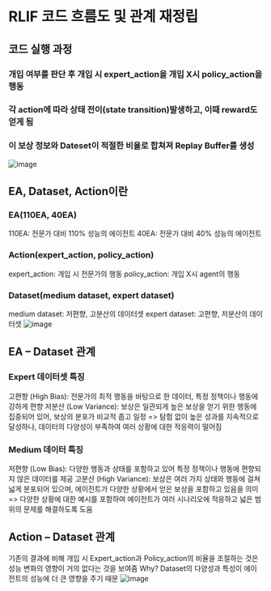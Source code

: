 # RLIF 코드 흐름도 및 관계 재정립
## 코드 실행 과정
### 개입 여부를 판단 후 개입 시 expert_action을 개입 X시 policy_action을 행동 
### 각 action에 따라 상태 전이(state transition)발생하고, 이때 reward도 얻게 됨
### 이 보상 정보와 Dateset이 적절한 비율로 합쳐져 Replay Buffer를 생성
![image](https://github.com/user-attachments/assets/d8c57184-069c-45eb-9041-18e9e051f79a)

## EA, Dataset, Action이란
### EA(110EA, 40EA)
110EA: 전문가 대비 110% 성능의 에이전트
40EA: 전문가 대비 40% 성능의 에이전트

### Action(expert_action, policy_action)
expert_action: 개입 시 전문가의 행동
policy_action: 개입 X시 agent의 행동

### Dataset(medium dataset, expert dataset)
medium dataset: 저편향, 고분산의 데이터셋
expert dataset: 고편향, 저분산의 데이터셋
![image](https://github.com/user-attachments/assets/47b648e8-865a-4ce3-9d58-dd4316870865)

## EA – Dataset 관계
### Expert 데이터셋 특징
고편향 (High Bias): 전문가의 최적 행동을 바탕으로 한 데이터, 특정 정책이나 행동에 강하게 편향
저분산 (Low Variance): 보상은 일관되게 높은 보상을 얻기 위한 행동에 집중되어 있어, 보상의 분포가 비교적 좁고 일정
=> 탐험 없이 높은 성과를 지속적으로 달성하나, 데이터의 다양성이 부족하여 여러 상황에 대한 적응력이 떨어짐

### Medium 데이터 특징
저편향 (Low Bias): 다양한 행동과 상태를 포함하고 있어 특정 정책이나 행동에 편향되지 않은 데이터를 제공
고분산 (High Variance): 보상은 여러 가지 상태와 행동에 걸쳐 넓게 분포되어 있으며, 에이전트가 다양한 상황에서 얻은 보상을 포함하고 있음을 의미
=> 다양한 상황에 대한 예시를 포함하여 에이전트가 여러 시나리오에 적응하고 넓은 범위의 문제를 해결하도록 도움

## Action – Dataset 관계
기존의 결과에 비해 개입 시 Expert_action과 Policy_action의 비율을 조절하는 것은 성능 변화의 영향이 거의 없다는 것을 보여줌
Why? Dataset의 다양성과 특성이 에이전트의 성능에 더 큰 영향을 주기 때문
![image](https://github.com/user-attachments/assets/0bf6a204-1ad9-446b-8c7b-e5f6a797d2f9)


